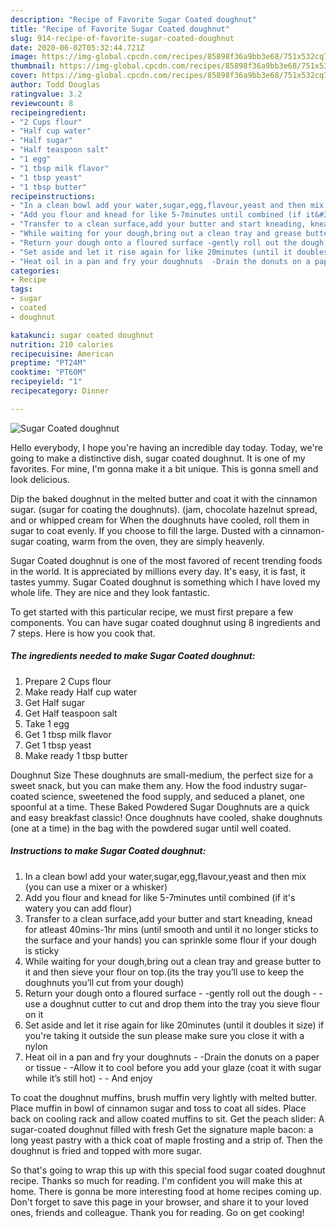 ```yaml
---
description: "Recipe of Favorite Sugar Coated doughnut"
title: "Recipe of Favorite Sugar Coated doughnut"
slug: 914-recipe-of-favorite-sugar-coated-doughnut
date: 2020-06-02T05:32:44.721Z
image: https://img-global.cpcdn.com/recipes/85898f36a9bb3e68/751x532cq70/sugar-coated-doughnut-recipe-main-photo.jpg
thumbnail: https://img-global.cpcdn.com/recipes/85898f36a9bb3e68/751x532cq70/sugar-coated-doughnut-recipe-main-photo.jpg
cover: https://img-global.cpcdn.com/recipes/85898f36a9bb3e68/751x532cq70/sugar-coated-doughnut-recipe-main-photo.jpg
author: Todd Douglas
ratingvalue: 3.2
reviewcount: 8
recipeingredient:
- "2 Cups flour"
- "Half cup water"
- "Half sugar"
- "Half teaspoon salt"
- "1 egg"
- "1 tbsp milk flavor"
- "1 tbsp yeast"
- "1 tbsp butter"
recipeinstructions:
- "In a clean bowl add your water,sugar,egg,flavour,yeast and then mix (you can use a mixer or a whisker)"
- "Add you flour and knead for like 5-7minutes until combined (if it&#39;s watery you can add flour)"
- "Transfer to a clean surface,add your butter and start kneading, knead for atleast 40mins-1hr mins (until smooth and until it no longer sticks to the surface and your hands) you can sprinkle some flour if your dough is sticky"
- "While waiting for your dough,bring out a clean tray and grease butter to it and then sieve your flour on top.(its the tray you’ll use to keep the doughnuts you’ll cut from your dough)"
- "Return your dough onto a floured surface -gently roll out the dough -use a doughnut cutter to cut and drop them into the tray you sieve flour on it"
- "Set aside and let it rise again for like 20minutes (until it doubles it size) if you&#39;re taking it outside the sun please make sure you close it with a nylon"
- "Heat oil in a pan and fry your doughnuts  -Drain the donuts on a paper or tissue -Allow it to cool before you add your glaze (coat it with sugar while it’s still hot)  And enjoy"
categories:
- Recipe
tags:
- sugar
- coated
- doughnut

katakunci: sugar coated doughnut 
nutrition: 210 calories
recipecuisine: American
preptime: "PT24M"
cooktime: "PT60M"
recipeyield: "1"
recipecategory: Dinner

---
```



![Sugar Coated doughnut](https://img-global.cpcdn.com/recipes/85898f36a9bb3e68/751x532cq70/sugar-coated-doughnut-recipe-main-photo.jpg)

Hello everybody, I hope you're having an incredible day today. Today, we're going to make a distinctive dish, sugar coated doughnut. It is one of my favorites. For mine, I'm gonna make it a bit unique. This is gonna smell and look delicious.

Dip the baked doughnut in the melted butter and coat it with the cinnamon sugar. (sugar for coating the doughnuts). (jam, chocolate hazelnut spread, and or whipped cream for When the doughnuts have cooled, roll them in sugar to coat evenly. If you choose to fill the large. Dusted with a cinnamon-sugar coating, warm from the oven, they are simply heavenly.

Sugar Coated doughnut is one of the most favored of recent trending foods in the world. It is appreciated by millions every day. It's easy, it is fast, it tastes yummy. Sugar Coated doughnut is something which I have loved my whole life. They are nice and they look fantastic.


To get started with this particular recipe, we must first prepare a few components. You can have sugar coated doughnut using 8 ingredients and 7 steps. Here is how you cook that.

<!--inarticleads1-->

##### The ingredients needed to make Sugar Coated doughnut:

1. Prepare 2 Cups flour
1. Make ready Half cup water
1. Get Half sugar
1. Get Half teaspoon salt
1. Take 1 egg
1. Get 1 tbsp milk flavor
1. Get 1 tbsp yeast
1. Make ready 1 tbsp butter


Doughnut Size These doughnuts are small-medium, the perfect size for a sweet snack, but you can make them any. How the food industry sugar-coated science, sweetened the food supply, and seduced a planet, one spoonful at a time. These Baked Powdered Sugar Doughnuts are a quick and easy breakfast classic! Once doughnuts have cooled, shake doughnuts (one at a time) in the bag with the powdered sugar until well coated. 

<!--inarticleads2-->

##### Instructions to make Sugar Coated doughnut:

1. In a clean bowl add your water,sugar,egg,flavour,yeast and then mix (you can use a mixer or a whisker)
1. Add you flour and knead for like 5-7minutes until combined (if it&#39;s watery you can add flour)
1. Transfer to a clean surface,add your butter and start kneading, knead for atleast 40mins-1hr mins (until smooth and until it no longer sticks to the surface and your hands) you can sprinkle some flour if your dough is sticky
1. While waiting for your dough,bring out a clean tray and grease butter to it and then sieve your flour on top.(its the tray you’ll use to keep the doughnuts you’ll cut from your dough)
1. Return your dough onto a floured surface - -gently roll out the dough - -use a doughnut cutter to cut and drop them into the tray you sieve flour on it
1. Set aside and let it rise again for like 20minutes (until it doubles it size) if you&#39;re taking it outside the sun please make sure you close it with a nylon
1. Heat oil in a pan and fry your doughnuts  - -Drain the donuts on a paper or tissue - -Allow it to cool before you add your glaze (coat it with sugar while it’s still hot) -  - And enjoy


To coat the doughnut muffins, brush muffin very lightly with melted butter. Place muffin in bowl of cinnamon sugar and toss to coat all sides. Place back on cooling rack and allow coated muffins to sit. Get the peach slider: A sugar-coated doughnut filled with fresh Get the signature maple bacon: a long yeast pastry with a thick coat of maple frosting and a strip of. Then the doughnut is fried and topped with more sugar. 

So that's going to wrap this up with this special food sugar coated doughnut recipe. Thanks so much for reading. I'm confident you will make this at home. There is gonna be more interesting food at home recipes coming up. Don't forget to save this page in your browser, and share it to your loved ones, friends and colleague. Thank you for reading. Go on get cooking!
